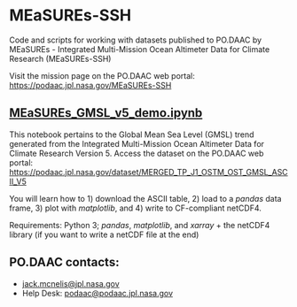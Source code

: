 # MEaSUREs-SSH
Code and scripts for working with datasets published to PO.DAAC by MEaSUREs - Integrated Multi-Mission Ocean Altimeter Data for Climate Research (MEaSUREs-SSH)

Visit the mission page on the PO.DAAC web portal:     
https://podaac.jpl.nasa.gov/MEaSUREs-SSH

## [MEaSUREs_GMSL_v5_demo.ipynb](MEaSUREs_GMSL_v5_demo.ipynb)

This notebook pertains to the Global Mean Sea Level (GMSL) trend generated from the Integrated Multi-Mission Ocean Altimeter Data for Climate Research Version 5. Access the dataset on the PO.DAAC web portal:    
https://podaac.jpl.nasa.gov/dataset/MERGED_TP_J1_OSTM_OST_GMSL_ASCII_V5

You will learn how to 1) download the ASCII table, 2) load to a *pandas* data frame, 3) plot with *matplotlib*, and 4) write to CF-compliant netCDF4.

Requirements: Python 3; *pandas*, *matplotlib*, and *xarray* + the netCDF4 library (if you want to write a netCDF file at the end)

## PO.DAAC contacts:
*  jack.mcnelis@jpl.nasa.gov
*  Help Desk: podaac@podaac.jpl.nasa.gov
